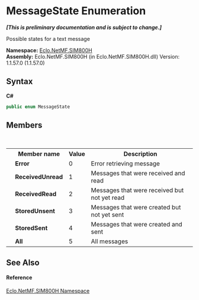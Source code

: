 # MessageState Enumeration
 _**\[This is preliminary documentation and is subject to change.\]**_

Possible states for a text message

**Namespace:**&nbsp;<a href="N_Eclo_NetMF_SIM800H">Eclo.NetMF.SIM800H</a><br />**Assembly:**&nbsp;Eclo.NetMF.SIM800H (in Eclo.NetMF.SIM800H.dll) Version: 1.1.57.0 (1.1.57.0)

## Syntax

**C#**<br />
``` C#
public enum MessageState
```


## Members
&nbsp;<table><tr><th></th><th>Member name</th><th>Value</th><th>Description</th></tr><tr><td /><td target="F:Eclo.NetMF.SIM800H.MessageState.Error">**Error**</td><td>0</td><td>Error retrieving message</td></tr><tr><td /><td target="F:Eclo.NetMF.SIM800H.MessageState.ReceivedUnread">**ReceivedUnread**</td><td>1</td><td>Messages that were received and read</td></tr><tr><td /><td target="F:Eclo.NetMF.SIM800H.MessageState.ReceivedRead">**ReceivedRead**</td><td>2</td><td>Messages that were received but not yet read</td></tr><tr><td /><td target="F:Eclo.NetMF.SIM800H.MessageState.StoredUnsent">**StoredUnsent**</td><td>3</td><td>Messages that were created but not yet sent</td></tr><tr><td /><td target="F:Eclo.NetMF.SIM800H.MessageState.StoredSent">**StoredSent**</td><td>4</td><td>Messages that were created and sent</td></tr><tr><td /><td target="F:Eclo.NetMF.SIM800H.MessageState.All">**All**</td><td>5</td><td>All messages</td></tr></table>

## See Also


#### Reference
<a href="N_Eclo_NetMF_SIM800H">Eclo.NetMF.SIM800H Namespace</a><br />